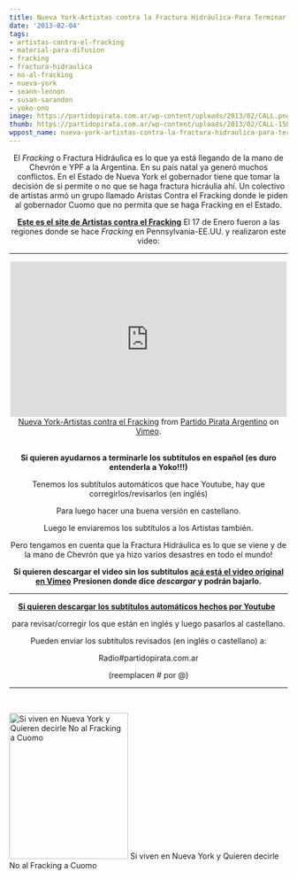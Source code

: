 ```yaml
---
title: Nueva York-Artistas contra la Fractura Hidráulica-Para Terminar los Subtítulos!
date: '2013-02-04'
tags:
- artistas-contra-el-fracking
- material-para-difusion
- fracking
- fractura-hidraulica
- no-al-fracking
- nueva-york
- seann-lennon
- susan-sarandon
- yoko-ono
image: https://partidopirata.com.ar/wp-content/uploads/2013/02/CALL.png
thumb: https://partidopirata.com.ar/wp-content/uploads/2013/02/CALL-150x150.png
wppost_name: nueva-york-artistas-contra-la-fractura-hidraulica-para-terminar-los-subtitulos
---
```


<p style="text-align: center;">El <i>Fracking</i> o Fractura Hidráulica es lo que ya está llegando de la mano de Chevrón e YPF a la Argentina.
En su país natal ya generó muchos conflictos.
En el Estado de Nueva York el gobernador tiene que tomar la decisión de si permite o no que se haga fractura hicráulia ahí.
Un colectivo de artistas armó un grupo llamado Aristas Contra el Fracking donde le piden al gobernador Cuomo que no permita que se haga Fracking en el Estado.</p>
<p style="text-align: center;"><strong><a href="http://artistsagainstfracking.com/take-action/" target="_blank">Este es el site de Artistas contra el Fracking</a></strong>
El 17 de Enero fueron a las regiones donde se hace <i>Fracking</i> en Pennsylvania-EE.UU. y realizaron este video:</p>


<hr />

<center><iframe src="http://player.vimeo.com/video/58899247" height="281" width="500" allowfullscreen="" frameborder="0"></iframe></center><center></center><center><a href="http://vimeo.com/58899247">Nueva York-Artistas contra el Fracking</a> from <a href="http://vimeo.com/user3611990">Partido Pirata Argentino</a> on <a href="http://vimeo.com">Vimeo</a>.</center>&nbsp;
<p style="text-align: center;"><strong>Si quieren ayudarnos a terminarle los subtítulos en español (es duro entenderla a Yoko!!!)</strong></p>
<p style="text-align: center;">Tenemos los subtítulos automáticos que hace Youtube, hay que corregirlos/revisarlos (en inglés)</p>
<p style="text-align: center;">Para luego hacer una buena versión en castellano.</p>
<p style="text-align: center;">Luego le enviaremos los subtítulos a los Artistas también.</p>
<p style="text-align: center;">Pero tengamos en cuenta que la Fractura Hidráulica es lo que se viene y de la mano de Chevrón que ya hizo varios desastres en todo el mundo!</p>
<p style="text-align: center;"><strong>Si quieren descargar el video sin los subtítulos <a href="https://vimeo.com/58660040" target="_blank">acá está el video original en Vimeo</a></strong>
<strong> Presionen donde dice <i>descargar</i> y podrán bajarlo.</strong></p>


<hr />
<p style="text-align: center;"><strong><a href="http://rapidshare.com/files/3087271249/frackingyokoono.srt" target="_blank">Si quieren descargar los subtítulos automáticos hechos por Youtube</a>  </strong></p>
<p style="text-align: center;">para revisar/corregir los que están en inglés y luego pasarlos al castellano.</p>
<p style="text-align: center;">Pueden enviar los subtítulos revisados (en inglés o castellano) a:</p>
<p style="text-align: center;">Radio#partidopirata.com.ar</p>
<p style="text-align: center;">(reemplacen # por @)</p>


<hr />

&nbsp;

<a href="https://partidopirata.com.ar/wp-content/uploads/2013/02/CALL.png"><img class="size-full wp-image-8372" alt="Si viven en Nueva York y Quieren decirle No al Fracking a Cuomo" src="https://partidopirata.com.ar/wp-content/uploads/2013/02/CALL.png" width="215" height="264" /></a> Si viven en Nueva York y Quieren decirle No al Fracking a Cuomo

